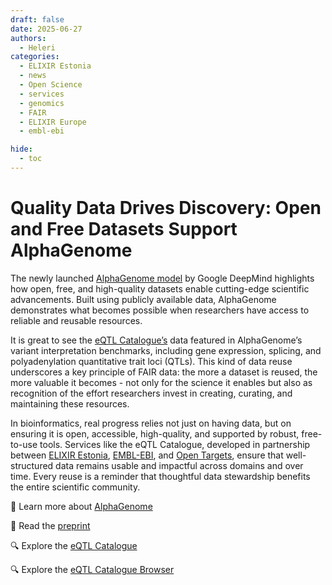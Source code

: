```yaml
---
draft: false
date: 2025-06-27
authors:
  - Heleri
categories:
  - ELIXIR Estonia
  - news
  - Open Science
  - services
  - genomics
  - FAIR
  - ELIXIR Europe
  - embl-ebi

hide:
  - toc
---
```


# Quality Data Drives Discovery: Open and Free Datasets Support AlphaGenome

The newly launched [AlphaGenome model](https://github.com/google-deepmind/alphagenome) by Google DeepMind highlights how open, free, and high-quality datasets enable cutting-edge scientific advancements. Built using publicly available data, AlphaGenome demonstrates what becomes possible when researchers have access to reliable and reusable resources.

<!-- more -->

It is great to see the [eQTL Catalogue’s](https://www.ebi.ac.uk/eqtl/) data featured in AlphaGenome’s variant interpretation benchmarks, including gene expression, splicing, and polyadenylation quantitative trait loci (QTLs). This kind of data reuse underscores a key principle of FAIR data: the more a dataset is reused, the more valuable it becomes - not only for the science it enables but also as recognition of the effort researchers invest in creating, curating, and maintaining these resources.

In bioinformatics, real progress relies not just on having data, but on ensuring it is open, accessible, high-quality, and supported by robust, free-to-use tools. Services like the eQTL Catalogue, developed in partnership between [ELIXIR Estonia](https://elixir.ut.ee/), [EMBL-EBI](https://www.ebi.ac.uk/), and [Open Targets](https://www.opentargets.org/), ensure that well-structured data remains usable and impactful across domains and over time. Every reuse is a reminder that thoughtful data stewardship benefits the entire scientific community.

🔗 Learn more about [AlphaGenome](https://goo.gle/3ZPUeFX)

📄 Read the [preprint](https://goo.gle/45AkUyc)

🔍 Explore the [eQTL Catalogue](https://www.ebi.ac.uk/eqtl/) 

🔍 Explore the [eQTL Catalogue Browser](https://elixir.ut.ee/eqtl/)
